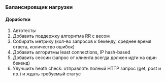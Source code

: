### Балансировщик нагрузки

#### Доработки

1. Автотесты
2. Добавить поддержку алгоритма RR с весом
3. Собирать метрику (кол-во запросов к бекенду, среднее время ответа, количество ошибок)
4. Добавить алгоритмы least connections, IP hash-based
5. Добавить сессии (запрос от клиента всегда должен идти на один бекенд)
6. Улучшить heath check: отправлять полный HTTP запрос (get, post и пр.) и ждать требуемый статус